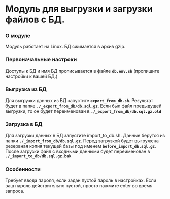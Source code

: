 # Модуль для выгрузки и загрузки файлов с БД. 
### О модуле
Модуль работает на Linux. БД сжимается в архив gzip.

### Первоначальные настроки
Доступы к БД и имя БД прописывается в файле **`db.env.sh`** (пропишите настройки к вашей БД.)

### Выгрузка из БД
Для выгрузки данных из БД запустите **`export_from_db.sh`**. Результат будет в папке **`./_export_from_db/db.sql.gz`**.
Если был файл предыдущей выгрузки, то он будет переименован в **`./_export_from_db/db.sql.gz.old`**

### Загрузка в БД
Для загрузки данных в БД запустите import_to_db.sh. Данные берутся из папки **`./_import_from_db/db.sql.gz`**.
Перед загрузкой будет выгружена резервная копия текущей базы под именем **`before_import_db.sql.gz`**.
После загрузки файл с входными данными будет переименован в **`./_import_to_db/db.sql.gz.bak`**

### Особенности
Требует ввода пароля, если задан пустой пароль в настройках. Если ваш пароль действительно пустой, просто нажмите enter во время запроса.